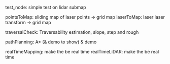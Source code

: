 test_node:			simple test on lidar submap

pointsToMap:		sliding map of laser points -> grid map
laserToMap:			laser laser transform -> grid map

traversalCheck:		Traversability estimation, slope, step and rough

pathPlanning:       A* (& demo to show) 
& demo

realTimeMapping:	make the <pointsToMap> be real time
realTimeLiDAR:		make the <laserToMap> be real time
